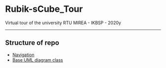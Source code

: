 # Rubik-sCube_Tour
Virtual tour of the university RTU MIREA - IKBSP - 2020y

____

## Structure of repo

- [Navigation](docs/Navigation/) 
- [Base UML diagram class](/docs/UML/ClassDiagram/)
